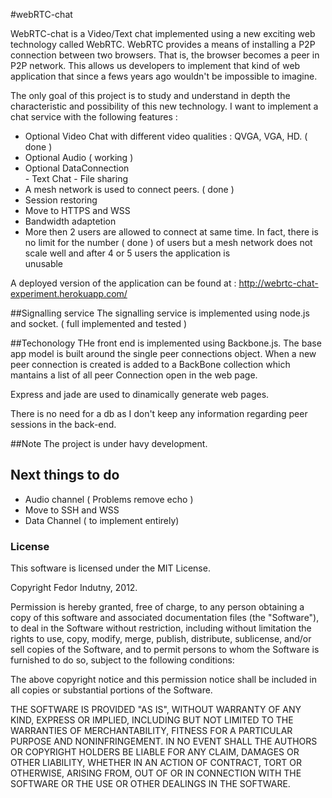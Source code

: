 #webRTC-chat

WebRTC-chat is a Video/Text chat implemented using a new exciting web technology called WebRTC.  WebRTC provides a means of installing a P2P connection between two browsers. That is, the browser becomes a peer in P2P network. This allows us developers to implement that kind of web application that since a fews years ago wouldn't be impossible to imagine. 

The only goal of this project is to study and understand in depth the characteristic and possibility of this new technology. I want to implement a chat service with the following features : 
  - Optional Video Chat with different  video qualities : QVGA, VGA, HD.  ( done )
  - Optional Audio ( working )
  - Optional DataConnection  
		- Text Chat 
		- File sharing 
  -  A mesh network is used to connect peers.  ( done ) 
  -  Session restoring 
  -  Move to HTTPS and WSS
  -  Bandwidth adaptetion
  -  More then 2 users are allowed to connect at same time. In fact, there is no limit for the number  ( done ) 
     of users but a mesh network does not scale well and after 4 or 5 users the application is    
     unusable 

A deployed version of the application can be found at : http://webrtc-chat-experiment.herokuapp.com/
 

##Signalling service 
The signalling service is implemented using node.js and socket. ( full implemented and tested )
      
##Techonology 
THe front end is implemented using Backbone.js. The base app model is built around the single peer connections object.    When a new peer connection is created is added to a BackBone collection which mantains a list of all peer Connection
open in the web page. 

Express and jade are used to dinamically generate web pages. 
    
There is no need for a db as I don't keep any information regarding peer sessions in the back-end. 

##Note 
The project is under havy development. 

## Next things to do 
- Audio channel ( Problems remove echo )
- Move to SSH and WSS 
- Data Channel  ( to implement entirely) 
 
### License

This software is licensed under the MIT License.

Copyright Fedor Indutny, 2012.

Permission is hereby granted, free of charge, to any person obtaining a
copy of this software and associated documentation files (the
"Software"), to deal in the Software without restriction, including
without limitation the rights to use, copy, modify, merge, publish,
distribute, sublicense, and/or sell copies of the Software, and to permit
persons to whom the Software is furnished to do so, subject to the
following conditions:

The above copyright notice and this permission notice shall be included
in all copies or substantial portions of the Software.

THE SOFTWARE IS PROVIDED "AS IS", WITHOUT WARRANTY OF ANY KIND, EXPRESS
OR IMPLIED, INCLUDING BUT NOT LIMITED TO THE WARRANTIES OF
MERCHANTABILITY, FITNESS FOR A PARTICULAR PURPOSE AND NONINFRINGEMENT. IN
NO EVENT SHALL THE AUTHORS OR COPYRIGHT HOLDERS BE LIABLE FOR ANY CLAIM,
DAMAGES OR OTHER LIABILITY, WHETHER IN AN ACTION OF CONTRACT, TORT OR
OTHERWISE, ARISING FROM, OUT OF OR IN CONNECTION WITH THE SOFTWARE OR THE
USE OR OTHER DEALINGS IN THE SOFTWARE.


